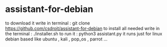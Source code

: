 # assistant-for-debian
to download it write in terminal :
git clone https://github.com/csdroit/assistant-for-debian
to install all needed write in the terminal :
./installer.sh
to run it : 
python3 assistant.py
it runs just for linux debian based like ubuntu , kali , pop_os , parrot ...
